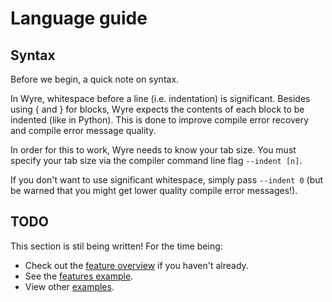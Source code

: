 # Language guide

## Syntax

Before we begin, a quick note on syntax.

In Wyre, whitespace before a line (i.e. indentation) is significant. Besides using { and } for blocks, Wyre expects the contents of each block to be indented (like in Python). This is done to improve compile error recovery and compile error message quality.

In order for this to work, Wyre needs to know your tab size. You must specify your tab size via the compiler command line flag `--indent [n]`.

If you don't want to use significant whitespace, simply pass `--indent 0` (but be warned that you might get lower quality compile error messages!).

## TODO

This section is stil being written! For the time being:

* Check out the [feature overview](feature_overview.md) if you haven't already.
* See the [features example](../examples/features.w).
* View other [examples](../examples).
